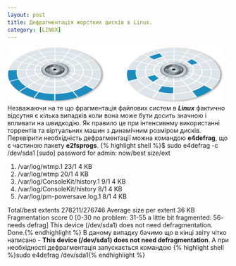 ```yaml
---
layout: post
title: Дефрагментація жорстких дисків в Linux.
category: [LINUX]
---
```

![defragmentation logo](/assets/media/defragmentation.jpg?style=head)  
Незважаючи на те що фрагментація файлових систем в ***Linux*** фактично відсутня є кілька випадків коли вона може бути досить значною і впливати на швидкодію. Як правило це при інтенсивнму використанні торрентів та віртуальних машин з динамічним розміром дисків. <!--more-->Перевірити необхідність дефрагментації можна командою **e4defrag**, що є частиною пакету **e2fsprogs**.
    {% highlight shell %}$ sudo e4defrag -c /dev/sda1
[sudo] password for admin:
<Fragmented files>                             now/best       size/ext
1. /var/log/wtmp.1                              23/1              4 KB
2. /var/log/wtmp                                20/1              4 KB
3. /var/log/ConsoleKit/history.1                 9/1              4 KB
4. /var/log/ConsoleKit/history                   8/1              4 KB
5. /var/log/pm-powersave.log.1                   8/1              4 KB

 Total/best extents				278211/276746
 Average size per extent			36 KB
 Fragmentation score				0
 [0-30 no problem: 31-55 a little bit fragmented: 56- needs defrag]
 This device (/dev/sda1) does not need defragmentation.
 Done.{% endhighlight %}
В даному випадку бачимо що в кінці звіту чітко написано - **This device (/dev/sda1) does not need defragmentation**. А при необхідності дефрагментація запускається командою
    {% highlight shell %}sudo e4defrag /dev/sda1{% endhighlight %}
